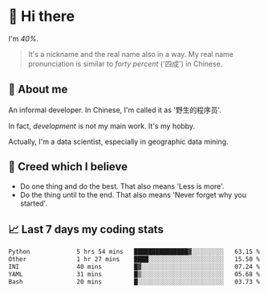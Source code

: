 # 👋 Hi there

I'm *40%*.

> It's a nickname and the real name also in a way.
> My real name pronunciation is similar to *forty percent* ('四成') in Chinese.

## :speech_balloon: About me

An informal developer. In Chinese, I'm called it as '野生的程序员'.

In fact, _development_ is not my main work. It's my hobby.

Actually, I'm a data scientist, especially in geographic data mining.

## :see_no_evil: Creed which I believe

- Do one thing and do the best. That also means 'Less is more'.
- Do the thing until to the end. That also means 'Never forget why you started'.

## :chart_with_upwards_trend: Last 7 days my coding stats

<!--START_SECTION:waka-->

```txt
Python             5 hrs 54 mins   ███████████████▓░░░░░░░░░   63.15 %
Other              1 hr 27 mins    ████░░░░░░░░░░░░░░░░░░░░░   15.50 %
INI                40 mins         █▓░░░░░░░░░░░░░░░░░░░░░░░   07.24 %
YAML               31 mins         █▒░░░░░░░░░░░░░░░░░░░░░░░   05.68 %
Bash               20 mins         █░░░░░░░░░░░░░░░░░░░░░░░░   03.73 %
```

<!--END_SECTION:waka-->
